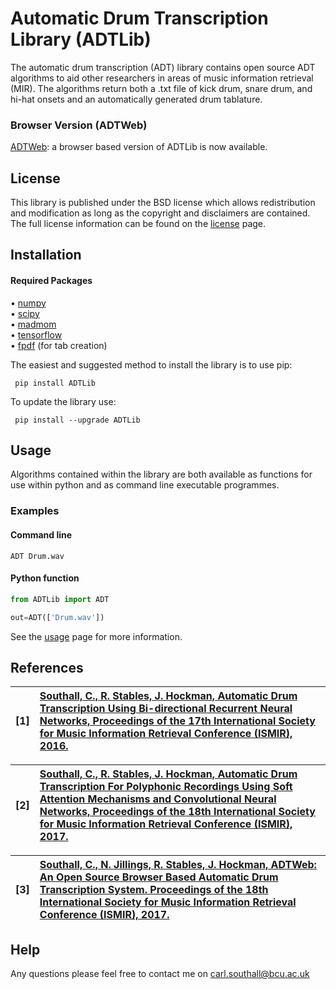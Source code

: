 # Automatic Drum Transcription Library (ADTLib)

The automatic drum transcription (ADT) library contains open source ADT algorithms to aid other researchers in areas of music information retrieval (MIR). The algorithms return both a .txt file of kick drum, snare drum, and hi-hat onsets and an automatically generated drum tablature. 

### Browser Version (ADTWeb)

[ADTWeb](http://dmtlab.bcu.ac.uk/ADT/): a browser based version of ADTLib is now available. 

## License

This library is published under the BSD license which allows redistribution and modification as long as the copyright and disclaimers are contained. The full license information can be found on the [license](https://github.com/CarlSouthall/ADTLibNew/blob/master/LICENSE.txt) page. 

## Installation

#### Required Packages

• [numpy](https://www.numpy.org)   
• [scipy](https://www.scipy.org)   
• [madmom](https://github.com/CPJKU/madmom)   
• [tensorflow](https://www.tensorflow.org/)  
• [fpdf](https://pyfpdf.readthedocs.io/en/latest/) (for tab creation)

The easiest and suggested method to install the library is to use pip:

     pip install ADTLib

To update the library use:

     pip install --upgrade ADTLib
     
## Usage

Algorithms contained within the library are both available as functions for use within python and as command line executable programmes.

### Examples 

#### Command line 

    ADT Drum.wav


#### Python function

```Python
from ADTLib import ADT

out=ADT(['Drum.wav'])
```

See the [usage](https://github.com/CarlSouthall/ADTLibNew/blob/master/usage.md) page for more information.

## References


| **[1]** |                  **[Southall, C., R. Stables, J. Hockman, Automatic Drum Transcription Using Bi-directional Recurrent                    Neural  Networks, Proceedings of the 17th International Society for Music Information Retrieval Conference (ISMIR), 2016.](https://carlsouthall.files.wordpress.com/2017/12/ismiradt2016.pdf)**|
| :---- | :--- |

| **[2]** |                  **[Southall, C., R. Stables, J. Hockman, Automatic Drum Transcription For Polyphonic Recordings Using Soft Attention Mechanisms and Convolutional Neural Networks, Proceedings of the 18th International Society for Music Information Retrieval Conference (ISMIR), 2017.](https://carlsouthall.files.wordpress.com/2017/12/ismir2017adt.pdf)**|
| :---- | :--- |

| **[3]** |                  **[Southall, C., N. Jillings, R. Stables, J. Hockman, ADTWeb: An Open Source Browser Based Automatic Drum Transcription System. Proceedings of the 18th International Society for Music Information Retrieval Conference (ISMIR), 2017.](https://carlsouthall.files.wordpress.com/2017/12/ismir2017adtweb.pdf)**|
| :---- | :--- |

## Help

Any questions please feel free to contact me on carl.southall@bcu.ac.uk






